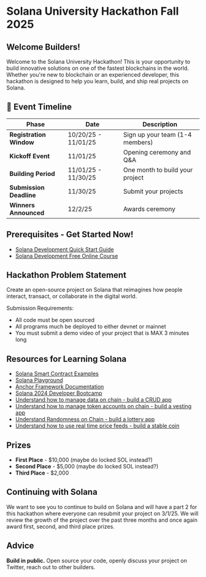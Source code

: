 # Solana University Hackathon Fall 2025

## Welcome Builders!

Welcome to the Solana University Hackathon! This is your opportunity to build innovative solutions on one of the fastest blockchains in the world. Whether you're new to blockchain or an experienced developer, this hackathon is designed to help you learn, build, and ship real projects on Solana.

## 📅 Event Timeline

| Phase                   | Date                | Description                     |
| ----------------------- | ------------------- | ------------------------------- |
| **Registration Window** | 10/20/25 - 11/01/25 | Sign up your team (1-4 members) |
| **Kickoff Event**       | 11/01/25            | Opening ceremony and Q&A        |
| **Building Period**     | 11/01/25 - 11/30/25 | One month to build your project |
| **Submission Deadline** | 11/30/25            | Submit your projects            |
| **Winners Announced**   | 12/2/25             | Awards ceremony                 |

## Prerequisites - Get Started Now!

- [Solana Development Quick Start Guide](https://youtu.be/4UfDM27nWkI?si=I2aVPpt5OrRNu7s6)
- [Solana Development Free Online Course](blueshift.gg)

## Hackathon Problem Statement

Create an open-source project on Solana that reimagines how people interact, transact, or collaborate in the digital world.

Submission Requirements:

- All code must be open sourced
- All programs much be deployed to either devnet or mainnet
- You must submit a demo video of your project that is MAX 3 minutes long

## Resources for Learning Solana

- [Solana Smart Contract Examples](https://github.com/solana-developers/program-examples)
- [Solana Playground](https://beta.solpg.io/)
- [Anchor Framework Documentation](https://www.anchor-lang.com/docs)
- [Solana 2024 Developer Bootcamp](https://github.com/solana-developers/developer-bootcamp-2024)
- [Understand how to manage data on chain - build a CRUD app](https://youtu.be/VRCcUlUTjfc?si=KHXXTsMS-hd0Zu-L)
- [Understand how to manage token accounts on chain - build a vesting app](https://youtu.be/_evMEjYHk-8?si=D1DVhwA-DGq2i4ng)
- [Understand Randomness on Chain - build a lottery app](https://github.com/solana-developers/developer-bootcamp-2024/tree/main/project-9-token-lottery)
- [Understand how to use real time price feeds - build a stable coin](https://youtu.be/vhjcZRlQwYE?si=_xiJgUXBoAkAcd6G)

## Prizes

- **First Place** - $10,000 (maybe do locked SOL instead?)
- **Second Place** - $5,000 (maybe do locked SOL instead?)
- **Third Place** - $2,000

## Continuing with Solana

We want to see you to continue to build on Solana and will have a part 2 for this hackathon where everyone can resubmit your project on 3/1/25. We will review the growth of the project over the past three months and once again award first, second, and third place prizes.

## Advice

**Build in public.** Open source your code, openly discuss your project on Twitter, reach out to other builders.
